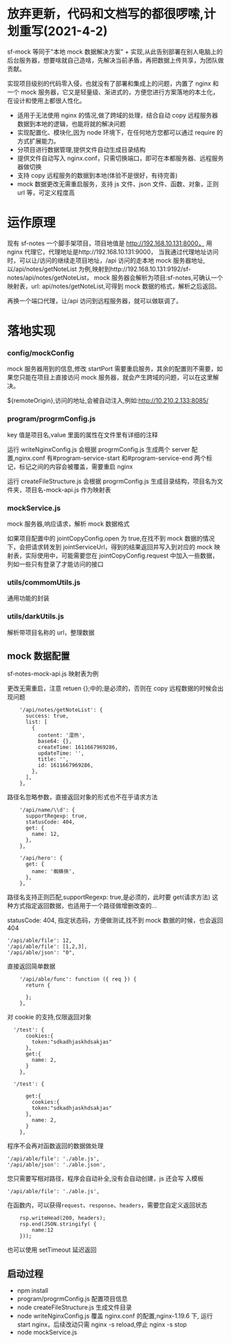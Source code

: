 # 放弃更新，代码和文档写的都很啰嗦,计划重写(2021-4-2)

sf-mock 等同于"本地 mock 数据解决方案" + 实现,从此告别部署在别人电脑上的后台服务器，想要啥就自己造啥，先解决当前矛盾，再把数据上传共享，为团队做贡献。

实现项目级别的代码零入侵，也就没有了部署和集成上的问题，内置了 nginx 和一个 mock 服务器，它又是轻量级、渐进式的，方便您进行方案落地的本土化，在设计和使用上都很人性化。

- 适用于无法使用 nginx 的情况,做了跨域的处理，结合自动 copy 远程服务器数据到本地的逻辑，也能将就的解决问题
- 实现配置化、模块化,因为 node 环境下，在任何地方您都可以通过 require 的方式扩展能力。
- 分项目进行数据管理,提供文件自动生成目录结构
- 提供文件自动写入 nginx.conf，只需切换端口，即可在本都服务器、远程服务器做切换
- 支持 copy 远程服务的数据到本地(体验不是很好，有待完善)
- mock 数据更改无需重启服务，支持 js 文件、json 文件、函数、对象，正则 url 等，可定义程度高

# 运作原理

现有 sf-notes 一个脚手架项目，项目地值是 http://192.168.10.131:8000， 用 nginx 代理它，代理地址是http://192.168.10.131:9000， 当我通过代理地址访问时，可以让/访问的继续走项目地址，/api 访问的走本地 mock 服务器地址,以/api/notes/getNoteList 为例,映射到http://192.168.10.131:9192/sf-notes/api/notes/getNoteList， mock 服务器会解析为项目:sf-notes,可确认一个映射表，url: api/notes/getNoteList,可得到 mock 数据的格式，解析之后返回。

再换一个端口代理，让/api 访问到远程服务器，就可以做联调了。

# 落地实现

### config/mockConfig

mock 服务器用到的信息,修改 startPort 需要重启服务，其余的配置则不需要，如果您只能在项目上直接访问 mock 服务器，就会产生跨域的问题，可以在这里解决。

${remoteOrigin},访问的地址,会被自动注入,例如:http://10.210.2.133:8085/

### program/progrmConfig.js

key 值是项目名,value 里面的属性在文件里有详细的注释

运行 writeNginxConfig.js 会根据 progrmConfig.js 生成两个 server 配置,nginx.conf 有#program-service-start 和#program-service-end 两个标记，标记之间的内容会被覆盖，需要重启 nginx

运行 createFileStructure.js 会根据 progrmConfig.js 生成目录结构，项目名为文件夹，项目名-mock-api.js 作为映射表

### mockService.js

mock 服务器,响应请求，解析 mock 数据格式

如果项目配置中的 jointCopyConfig.open 为 true,在找不到 mock 数据的情况下，会把请求转发到 jointServiceUrl，得到的结果返回并写入到对应的 mock 映射表，实际使用中，可能需要您在 jointCopyConfig.request 中加入一些数据，列如一些只有登录了才能访问的接口

### utils/commomUtils.js

通用功能的封装

### utils/darkUtils.js

解析带项目名称的 url，整理数据

## mock 数据配置

sf-notes-mock-api.js 映射表为例

更改无需重启，注意 retuen {};中的;是必须的，否则在 copy 远程数据的时候会出现问题

```
    '/api/notes/getNoteList': {
      success: true,
      list: [
        {
          content: '湿热',
          base64: {},
          createTime: 1611667969286,
          updateTime: '',
          title: '',
          id: 1611667969286,
        },
      ],
    },
```

路径名忽略参数，直接返回对象的形式也不在乎请求方法

```
    '/api/name/\\d': {
      supportRegexp: true,
      statusCode: 404,
      get: {
        name: 12,
      },
    },
```

```
    '/api/hero': {
      get: {
        name: '蜘蛛侠',
      },
    },
```

路径名支持正则匹配,supportRegexp: true,是必须的，此时要 get(请求方法) 这种方式指定返回数据，也适用于一个路径做增删改查的...

statusCode: 404, 指定状态码，方便做测试,找不到 mock 数据的时候，也会返回 404

```
'/api/able/file': 12,
'/api/able/file': [1,2,3],
'/api/able/json': "0",
```

直接返回简单数据

```
    '/api/able/func': function ({ req }) {
      return {

      };
    },
```

对 cookie 的支持,仅限返回对象

```
  '/test': {
      cookies:{
        token:"sdkadhjaskhdsakjas"
      },
      get:{
        name: 2,
      }
    },
```

```
  '/test': {

      get:{
        cookies:{
        token:"sdkadhjaskhdsakjas"
      },
        name: 2,
      }
    },
```

程序不会再对函数返回的数据做处理

```
'/api/able/file': './able.js',
'/api/able/json': './able.json',
```

您只需要写相对路径，程序会自动补全,没有会自动创建，js 还会写
入模板

```
'/api/able/file': './able.js',
```

在函数内，可以获得`request`、`response`、`headers`，需要您自定义返回状态

```
    rsp.writeHead(200, headers);
    rsp.end(JSON.stringify( {
        name:12
    }));
```

也可以使用 setTimeout 延迟返回

## 启动过程

- npm install
- program/progrmConfig.js 配置项目信息
- node createFileStructure.js 生成文件目录
- node writeNginxConfig.js 覆盖 nginx.conf 的配置,nginx-1.19.6 下, 运行 start nginx，后续改动只需 nginx -s reload,停止 nginx -s stop
- node mockService.js
